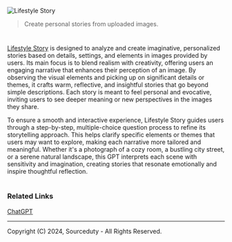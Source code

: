 ![Lifestyle Story](https://github.com/user-attachments/assets/7a069b0b-8955-4094-ba8a-a8c3b76ee7d8)

> Create personal stories from uploaded images.
#

[Lifestyle Story](https://chatgpt.com/g/g-QM0MbpRa4-lifestyle-story) is designed to analyze and create imaginative, personalized stories based on details, settings, and elements in images provided by users. Its main focus is to blend realism with creativity, offering users an engaging narrative that enhances their perception of an image. By observing the visual elements and picking up on significant details or themes, it crafts warm, reflective, and insightful stories that go beyond simple descriptions. Each story is meant to feel personal and evocative, inviting users to see deeper meaning or new perspectives in the images they share.

To ensure a smooth and interactive experience, Lifestyle Story guides users through a step-by-step, multiple-choice question process to refine its storytelling approach. This helps clarify specific elements or themes that users may want to explore, making each narrative more tailored and meaningful. Whether it's a photograph of a cozy room, a bustling city street, or a serene natural landscape, this GPT interprets each scene with sensitivity and imagination, creating stories that resonate emotionally and inspire thoughtful reflection.

#
### Related Links

[ChatGPT](https://github.com/sourceduty/ChatGPT)

***
Copyright (C) 2024, Sourceduty - All Rights Reserved.
